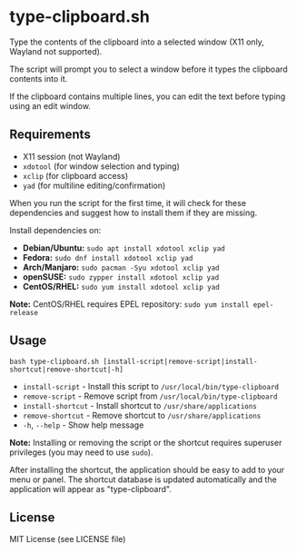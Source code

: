 # type-clipboard.sh

Type the contents of the clipboard into a selected window (X11 only, Wayland not supported).

The script will prompt you to select a window before it types the clipboard contents into it.

If the clipboard contains multiple lines, you can edit the text before typing using an edit window.

## Requirements

- X11 session (not Wayland)
- `xdotool` (for window selection and typing)
- `xclip` (for clipboard access)
- `yad` (for multiline editing/confirmation)

When you run the script for the first time, it will check for these dependencies and suggest how to install them if they are missing.

Install dependencies on:

- **Debian/Ubuntu:** `sudo apt install xdotool xclip yad`
- **Fedora:** `sudo dnf install xdotool xclip yad`
- **Arch/Manjaro:** `sudo pacman -Syu xdotool xclip yad`
- **openSUSE:** `sudo zypper install xdotool xclip yad`
- **CentOS/RHEL:** `sudo yum install xdotool xclip yad` 

**Note:** CentOS/RHEL requires EPEL repository: `sudo yum install epel-release`

## Usage

```
bash type-clipboard.sh [install-script|remove-script|install-shortcut|remove-shortcut|-h]
```

- `install-script`    - Install this script to `/usr/local/bin/type-clipboard`
- `remove-script`     - Remove script from `/usr/local/bin/type-clipboard`
- `install-shortcut`  - Install shortcut to `/usr/share/applications`
- `remove-shortcut`   - Remove shortcut to `/usr/share/applications`
- `-h`, `--help`      - Show help message

**Note:** Installing or removing the script or the shortcut requires superuser privileges (you may need to use `sudo`).

After installing the shortcut, the application should be easy to add to your menu or panel. The shortcut database is updated automatically and the application will appear as "type-clipboard".

## License

MIT License (see LICENSE file)
